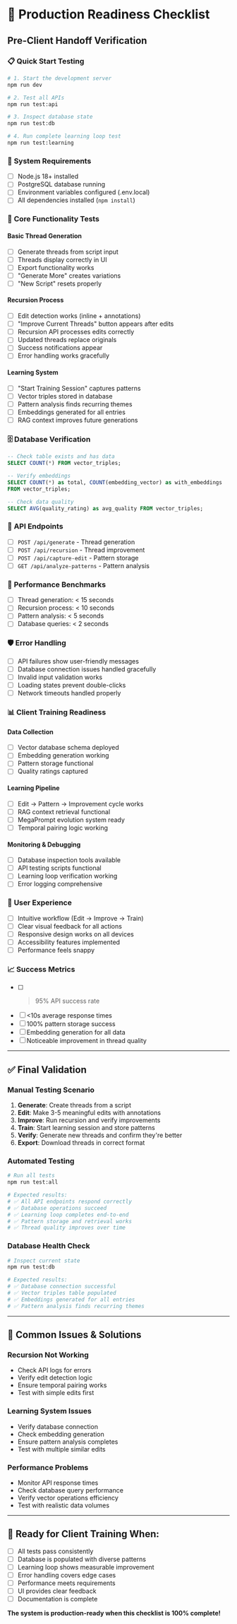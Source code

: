 # 🚀 Production Readiness Checklist

## Pre-Client Handoff Verification

### 📋 **Quick Start Testing**
```bash
# 1. Start the development server
npm run dev

# 2. Test all APIs
npm run test:api

# 3. Inspect database state
npm run test:db

# 4. Run complete learning loop test
npm run test:learning
```

### 🔧 **System Requirements**
- [ ] Node.js 18+ installed
- [ ] PostgreSQL database running
- [ ] Environment variables configured (.env.local)
- [ ] All dependencies installed (`npm install`)

### 🧪 **Core Functionality Tests**

#### **Basic Thread Generation**
- [ ] Generate threads from script input
- [ ] Threads display correctly in UI
- [ ] Export functionality works
- [ ] "Generate More" creates variations
- [ ] "New Script" resets properly

#### **Recursion Process**
- [ ] Edit detection works (inline + annotations)
- [ ] "Improve Current Threads" button appears after edits
- [ ] Recursion API processes edits correctly
- [ ] Updated threads replace originals
- [ ] Success notifications appear
- [ ] Error handling works gracefully

#### **Learning System**
- [ ] "Start Training Session" captures patterns
- [ ] Vector triples stored in database
- [ ] Pattern analysis finds recurring themes
- [ ] Embeddings generated for all entries
- [ ] RAG context improves future generations

### 🗄️ **Database Verification**
```sql
-- Check table exists and has data
SELECT COUNT(*) FROM vector_triples;

-- Verify embeddings
SELECT COUNT(*) as total, COUNT(embedding_vector) as with_embeddings 
FROM vector_triples;

-- Check data quality
SELECT AVG(quality_rating) as avg_quality FROM vector_triples;
```

### 🔗 **API Endpoints**
- [ ] `POST /api/generate` - Thread generation
- [ ] `POST /api/recursion` - Thread improvement
- [ ] `POST /api/capture-edit` - Pattern storage
- [ ] `GET /api/analyze-patterns` - Pattern analysis

### 🎯 **Performance Benchmarks**
- [ ] Thread generation: < 15 seconds
- [ ] Recursion process: < 10 seconds
- [ ] Pattern analysis: < 5 seconds
- [ ] Database queries: < 2 seconds

### 🛡️ **Error Handling**
- [ ] API failures show user-friendly messages
- [ ] Database connection issues handled gracefully
- [ ] Invalid input validation works
- [ ] Loading states prevent double-clicks
- [ ] Network timeouts handled properly

### 📊 **Client Training Readiness**

#### **Data Collection**
- [ ] Vector database schema deployed
- [ ] Embedding generation working
- [ ] Pattern storage functional
- [ ] Quality ratings captured

#### **Learning Pipeline**
- [ ] Edit → Pattern → Improvement cycle works
- [ ] RAG context retrieval functional
- [ ] MegaPrompt evolution system ready
- [ ] Temporal pairing logic working

#### **Monitoring & Debugging**
- [ ] Database inspection tools available
- [ ] API testing scripts functional
- [ ] Learning loop verification working
- [ ] Error logging comprehensive

### 🎨 **User Experience**
- [ ] Intuitive workflow (Edit → Improve → Train)
- [ ] Clear visual feedback for all actions
- [ ] Responsive design works on all devices
- [ ] Accessibility features implemented
- [ ] Performance feels snappy

### 📈 **Success Metrics**
- [ ] >95% API success rate
- [ ] <10s average response times
- [ ] 100% pattern storage success
- [ ] Embedding generation for all data
- [ ] Noticeable improvement in thread quality

---

## ✅ **Final Validation**

### **Manual Testing Scenario**
1. **Generate**: Create threads from a script
2. **Edit**: Make 3-5 meaningful edits with annotations
3. **Improve**: Run recursion and verify improvements
4. **Train**: Start learning session and store patterns
5. **Verify**: Generate new threads and confirm they're better
6. **Export**: Download threads in correct format

### **Automated Testing**
```bash
# Run all tests
npm run test:all

# Expected results:
# ✅ All API endpoints respond correctly
# ✅ Database operations succeed
# ✅ Learning loop completes end-to-end
# ✅ Pattern storage and retrieval works
# ✅ Thread quality improves over time
```

### **Database Health Check**
```bash
# Inspect current state
npm run test:db

# Expected results:
# ✅ Database connection successful
# ✅ Vector triples table populated
# ✅ Embeddings generated for all entries
# ✅ Pattern analysis finds recurring themes
```

---

## 🚨 **Common Issues & Solutions**

### **Recursion Not Working**
- Check API logs for errors
- Verify edit detection logic
- Ensure temporal pairing works
- Test with simple edits first

### **Learning System Issues**
- Verify database connection
- Check embedding generation
- Ensure pattern analysis completes
- Test with multiple similar edits

### **Performance Problems**
- Monitor API response times
- Check database query performance
- Verify vector operations efficiency
- Test with realistic data volumes

---

## 🎉 **Ready for Client Training When:**
- [ ] All tests pass consistently
- [ ] Database is populated with diverse patterns
- [ ] Learning loop shows measurable improvement
- [ ] Error handling covers edge cases
- [ ] Performance meets requirements
- [ ] UI provides clear feedback
- [ ] Documentation is complete

**The system is production-ready when this checklist is 100% complete!** 
